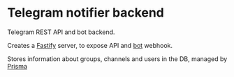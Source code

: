 # Telegram notifier backend

Telegram REST API and bot backend.

Creates a [Fastify](https://www.fastify.io/) server, to expose API and
[bot](https://github.com/yagop/node-telegram-bot-api) webhook.

Stores information about groups, channels and users in the DB, managed by
[Prisma](https://www.prisma.io/)

